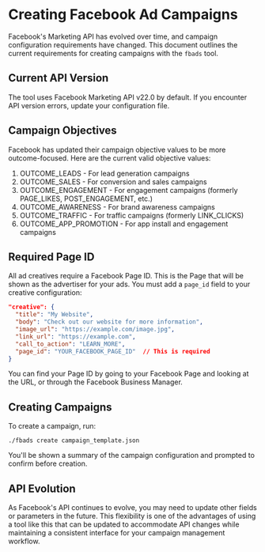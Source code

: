 # Creating Facebook Ad Campaigns

Facebook's Marketing API has evolved over time, and campaign configuration requirements have changed. This document outlines the current requirements for creating campaigns with the `fbads` tool.

## Current API Version

The tool uses Facebook Marketing API v22.0 by default. If you encounter API version errors, update your configuration file.

## Campaign Objectives

Facebook has updated their campaign objective values to be more outcome-focused. Here are the current valid objective values:

1. OUTCOME_LEADS - For lead generation campaigns
2. OUTCOME_SALES - For conversion and sales campaigns
3. OUTCOME_ENGAGEMENT - For engagement campaigns (formerly PAGE_LIKES, POST_ENGAGEMENT, etc.)
4. OUTCOME_AWARENESS - For brand awareness campaigns
5. OUTCOME_TRAFFIC - For traffic campaigns (formerly LINK_CLICKS)
6. OUTCOME_APP_PROMOTION - For app install and engagement campaigns

## Required Page ID

All ad creatives require a Facebook Page ID. This is the Page that will be shown as the advertiser for your ads. You must add a `page_id` field to your creative configuration:

```json
"creative": {
  "title": "My Website",
  "body": "Check out our website for more information",
  "image_url": "https://example.com/image.jpg",
  "link_url": "https://example.com",
  "call_to_action": "LEARN_MORE",
  "page_id": "YOUR_FACEBOOK_PAGE_ID"  // This is required
}
```

You can find your Page ID by going to your Facebook Page and looking at the URL, or through the Facebook Business Manager.

## Creating Campaigns

To create a campaign, run:
```
./fbads create campaign_template.json
```

You'll be shown a summary of the campaign configuration and prompted to confirm before creation.

## API Evolution

As Facebook's API continues to evolve, you may need to update other fields or parameters in the future. This flexibility is one of the advantages of using a tool like this that can be updated to accommodate API changes while maintaining a consistent interface for your campaign management workflow.

